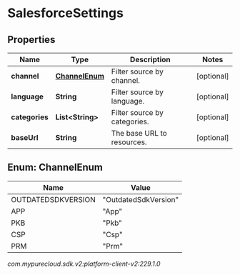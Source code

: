 # SalesforceSettings


## Properties

| Name | Type | Description | Notes |
| ------------ | ------------- | ------------- | ------------- |
| **channel** | [**ChannelEnum**](#Enum--ChannelEnum) | Filter source by channel. |  [optional] |
| **language** | **String** | Filter source by language. |  [optional] |
| **categories** | **List&lt;String&gt;** | Filter source by categories. |  [optional] |
| **baseUrl** | **String** | The base URL to resources. |  [optional] |


## Enum: ChannelEnum

| Name | Value |
| ---- | ----- |
| OUTDATEDSDKVERSION | &quot;OutdatedSdkVersion&quot; | 
| APP | &quot;App&quot; | 
| PKB | &quot;Pkb&quot; | 
| CSP | &quot;Csp&quot; | 
| PRM | &quot;Prm&quot; | 




_com.mypurecloud.sdk.v2:platform-client-v2:229.1.0_
